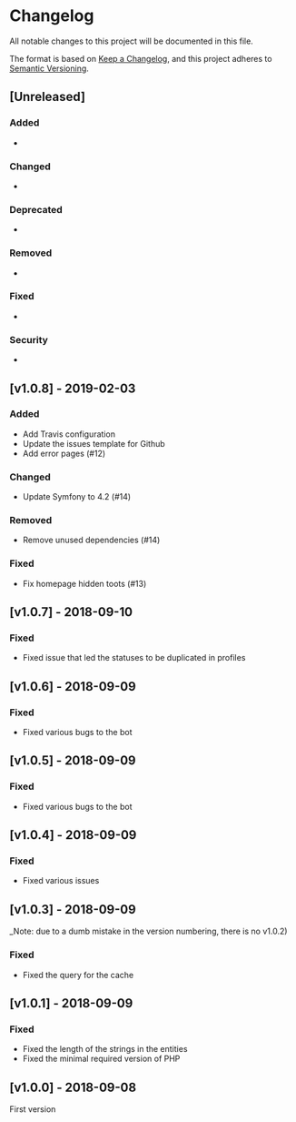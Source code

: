 # Changelog
All notable changes to this project will be documented in this file.

The format is based on [Keep a Changelog](https://keepachangelog.com/en/1.0.0/), and this project adheres to [Semantic Versioning](https://semver.org/spec/v2.0.0.html).

## [Unreleased]

### Added

- 

### Changed

- 

### Deprecated

- 

### Removed

- 

### Fixed

- 

### Security

- 

## [v1.0.8] - 2019-02-03

### Added

- Add Travis configuration
- Update the issues template for Github
- Add error pages (#12)

### Changed

- Update Symfony to 4.2 (#14)

### Removed

- Remove unused dependencies (#14)

### Fixed

- Fix homepage hidden toots (#13)

## [v1.0.7] - 2018-09-10

### Fixed

- Fixed issue that led the statuses to be duplicated in profiles

## [v1.0.6] - 2018-09-09

### Fixed

- Fixed various bugs to the bot

## [v1.0.5] - 2018-09-09

### Fixed

- Fixed various bugs to the bot

## [v1.0.4] - 2018-09-09

### Fixed

- Fixed various issues

## [v1.0.3] - 2018-09-09

_Note: due to a dumb mistake in the version numbering, there is no v1.0.2)

### Fixed

- Fixed the query for the cache

## [v1.0.1] - 2018-09-09

### Fixed

- Fixed the length of the strings in the entities
- Fixed the minimal required version of PHP

## [v1.0.0] - 2018-09-08

First version
